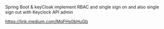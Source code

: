 Spring Boot & keyCloak implement RBAC and single sign on and also single sign out with Keyclock API admin


https://link.medium.com/MqFHs0bHuGb